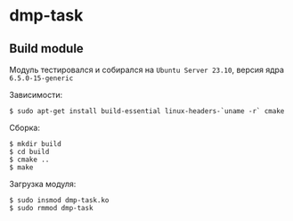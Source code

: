 # dmp-task

## Build module
Модуль тестировался и собирался на `Ubuntu Server 23.10`, версия ядра `6.5.0-15-generic`

Зависимости:
```shell
$ sudo apt-get install build-essential linux-headers-`uname -r` cmake
```

Сборка:
```shell
$ mkdir build
$ cd build
$ cmake ..
$ make
```

Загрузка модуля:
```shell
$ sudo insmod dmp-task.ko
$ sudo rmmod dmp-task
```